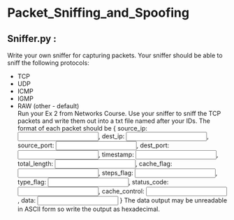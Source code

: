 # Packet_Sniffing_and_Spoofing

## Sniffer.py : 
Write your own sniffer for capturing packets.  Your sniffer should be able to sniff the following protocols:
-	TCP
-	UDP 
-	ICMP
-	IGMP
-	RAW (other - default)    
Run your Ex 2 from Networks Course. Use your sniffer to sniff the TCP packets and write them out into a txt file named after your IDs. The format of each packet should be { source_ip: <input>, dest_ip: <input>, source_port: <input>, dest_port: <input>, timestamp: <input>, total_length: <input>, cache_flag: <input>, steps_flag: <input>, type_flag: <input>, status_code: <input>, cache_control: <input>, data: <input> }
The data output may be unreadable in ASCII form so write the output as hexadecimal.
